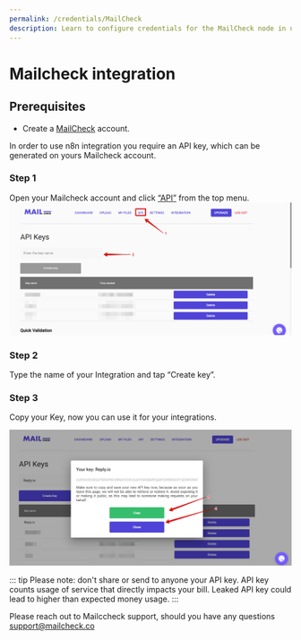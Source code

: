 ```yaml
---
permalink: /credentials/MailCheck
description: Learn to configure credentials for the MailCheck node in n8n
---
```

# Mailcheck integration

## Prerequisites

- Create a [MailCheck](https://app.mailcheck.co/) account.



In order to use n8n integration you require an API key, which can be generated on yours Mailcheck account.

### Step 1
Open your Mailcheck account and click [“API”](https://app.mailcheck.co/dashboard/api) from the top menu.
![open API tab](./api-tab.png)

### Step 2
Type the name of your Integration and tap “Create key”.

### Step 3
Copy your Key, now you can use it for your integrations.

![copy out API key](./api-key-copy.png)

::: tip
Please note: don't share or send to anyone your API key. API key counts usage of service that directly impacts your bill.
Leaked API key could lead to higher than expected money usage.
:::

Please reach out to Mailccheck support, should you have any questions [support@mailcheck.co](support+n8n@mailcheck.co)
